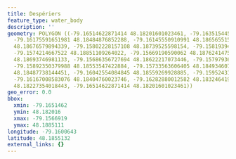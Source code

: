 ```yaml
---
title: Despériers
feature_type: water_body
description: ''
geometry: POLYGON ((-79.16514622871414 48.18201601023461, -79.16351544563285 48.18379007920058,
  -79.16175591651981 48.18484876852288, -79.16145550910991 48.18656551553715, -79.15986764137318
  48.18676579894339, -79.15802228157108 48.18739525598154, -79.15819394294829 48.18785303806267,
  -79.1574214667522 48.18851109264022, -79.15669190590062 48.18762414753297, -79.15677773658878
  48.18693746981133, -79.15686356727694 48.18622217073446, -79.15797936622747 48.1856213117952,
  -79.15892350379988 48.18553547422884, -79.15733563606405 48.18493460723927, -79.15785062019476
  48.18487738144451, -79.16042554084845 48.18559269928885, -79.15952431861966 48.18404760023746,
  -79.16167008583076 48.18404760023746, -79.16282880012582 48.18324641942927, -79.16411626045264
  48.18227354018443, -79.16514622871414 48.18201601023461))
geo_error: 0.0
bbox:
  xmin: -79.1651462
  ymin: 48.182016
  xmax: -79.1566919
  ymax: 48.1885111
longitude: -79.1600643
latitude: 48.1855132
external_links: {}
---
```

